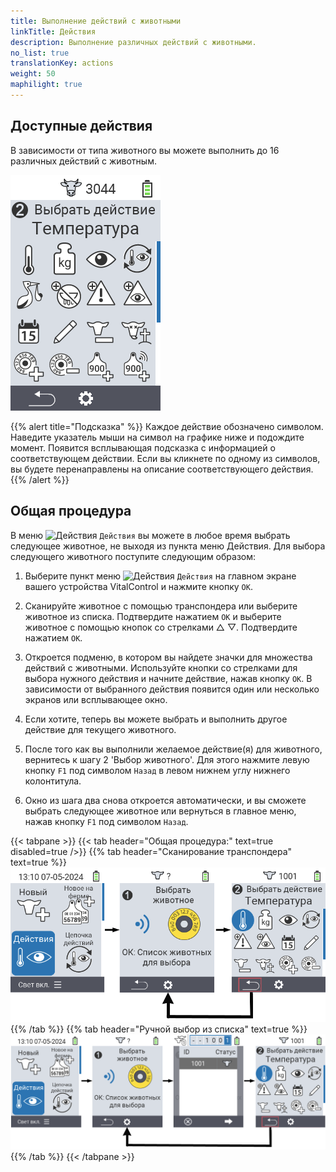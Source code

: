 ```yaml
---
title: Выполнение действий с животными
linkTitle: Действия
description: Выполнение различных действий с животными.
no_list: true
translationKey: actions
weight: 50
maphilight: true
---
```

## Доступные действия

В зависимости от типа животного вы можете выполнить до 16 различных действий с животным.


<img src="images/menu2.png" alt="VitalControl Actions" title="Действия" usemap="#workmap" class="maphilight" />

<map name="workmap">
  <area shape="rect" coords="3,100,60,165" alt="Температура" title="Измерение температуры у животных&#10;Клик мыши: открыть документацию" href="/ru/docs/actions/measure-temperature/">
  <area shape="rect" coords="60,100,118,165" alt="Взвешивание" title="Запись веса животных&#10;Клик мыши: открыть документацию" href="/ru/docs/actions/record-weight/">
  <area shape="rect" coords="118,100,174,165" alt="Оценка" title="Оценка животных&#10;Клик мыши: открыть документацию" href="/ru/docs/actions/rating/">
  <area shape="rect" coords="174,100,230,165" alt="Цепочка действий" title="Применение и настройка цепочки действий&#10;Клик мыши: открыть документацию" href="/ru/docs/chain-of-actions/">
   <area shape="rect" coords="3,165,60,225" alt="Отел" title="Регистрация отела&#10;Клик мыши: открыть документацию" href="/ru/docs/actions/calving/">
   <area shape="rect" coords="60,165,120,225" alt="Запуск" title="Запуск коровы или добавление ее в список свежих коров&#10;Клик мыши: открыть документацию" href="/ru/docs/actions/dry-off/">
   <area shape="rect" coords="120,165,175,225" alt="Тревога" title="Добавление и удаление животных из списка тревоги&#10;Клик мыши: открыть документацию" href="/ru/docs/actions/alarm/">
   <area shape="rect" coords="175,165,230,225" alt="На контроле" title="Добавление животных в список на контроле или их удаление&#10;Клик мыши: открыть документацию" href="/ru/docs/actions/on-watch/">
   <area shape="rect" coords="3,225,60,280" alt="История животного" title="Просмотр истории животного&#10;Клик мыши: открыть документацию" href="/ru/docs/actions/animal-history/">
   <area shape="rect" coords="60,225,120,280" alt="Редактирование" title="Редактирование данных выбранного животного&#10;Клик мыши: открыть документацию" href="/ru/docs/actions/edit/">
   <area shape="rect" coords="120,225,175,280" alt="Снятие с учета" title="Снятие животного с учета&#10;Клик мыши: открыть документацию" href="/ru/docs/actions/unregister/">
   <area shape="rect" coords="175,225,230,280" alt="Потеря животного" title="Регистрация потери животного&#10;Клик мыши: открыть документацию" href="/ru/docs/actions/animal-loss/">
   <area shape="rect" coords="3,280,60,337" alt="Привязка транспондера" title="Присвоение транспондера животному&#10;Клик мыши: открыть документацию" href="/ru/docs/actions/link-transponder/">
   <area shape="rect" coords="55,280,120,337" alt="Отвязка транспондера" title="Удаление связи транспондера с животным&#10;Клик мыши: открыть документацию" href="/ru/docs/actions/unlink-transponder/">
   <area shape="rect" coords="120,280,175,337" alt="Ручное присвоение ID животного" title="Присвоение национального ID животному, у которого нет национального ID&#10;Клик мыши: открыть документацию" href="/ru/docs/actions/link-animal-id/#привязка-идентификатора-животного">
   <area shape="rect" coords="175,280,230,337" alt="Присвоение ID животного с помощью сканирования" title="Присвоение национального ID животному, у которого нет национального ID&#10;Клик мыши: открыть документацию" href="/ru/docs/actions/link-animal-id/#связывание-идентификационного-номера-животного-с-электронной-меткой-на-ухе">

<area shape="rect" coords="100,340,140,375" alt="Настройки" title="Вызов настроек&#10;Клик мыши: к документации" href="/ru/docs/actions/setting/">
</map>

{{% alert title="Подсказка" %}}
Каждое действие обозначено символом. Наведите указатель мыши на символ на графике ниже и подождите момент. Появится всплывающая подсказка с информацией о соответствующем действии. Если вы кликнете по одному из символов, вы будете перенаправлены на описание соответствующего действия.
{{% /alert %}}

## Общая процедура

В меню <img src="/icons/actions.svg" width="40" align="bottom" alt="Действия" /> `Действия` вы можете в любое время выбрать следующее животное, не выходя из пункта меню Действия. Для выбора следующего животного поступите следующим образом:

1. Выберите пункт меню <img src="/icons/actions.svg" width="40" align="bottom" alt="Действия" /> `Действия` на главном экране вашего устройства VitalControl и нажмите кнопку `OK`.

2. Сканируйте животное с помощью транспондера или выберите животное из списка. Подтвердите нажатием `OK` и выберите животное с помощью кнопок со стрелками △ ▽. Подтвердите нажатием `OK`.

3. Откроется подменю, в котором вы найдете значки для множества действий с животными. Используйте кнопки со стрелками для выбора нужного действия и начните действие, нажав кнопку `OK`. В зависимости от выбранного действия появится один или несколько экранов или всплывающее окно.

4. Если хотите, теперь вы можете выбрать и выполнить другое действие для текущего животного.

5. После того как вы выполнили желаемое действие(я) для животного, вернитесь к шагу 2 'Выбор животного'. Для этого нажмите левую кнопку `F1` под символом `Назад` в левом нижнем углу нижнего колонтитула.

6. Окно из шага два снова откроется автоматически, и вы сможете выбрать следующее животное или вернуться в главное меню, нажав кнопку `F1` под символом `Назад`.

{{< tabpane >}}
{{< tab header="Общая процедура:" text=true disabled=true />}}
{{% tab header="Сканирование транспондера" text=true %}}
![VitalControl: Меню Действия Общая процедура](images/next-animal-scan.png "Выполнение действий с животными, выбор через сканирование")
{{% /tab %}}
{{% tab header="Ручной выбор из списка" text=true %}}
![VitalControl: Меню Действия Общая процедура](images/next-animal-manual-select.png "Выполнение действий с животными, ручной выбор")
{{% /tab %}}
{{< /tabpane >}}
